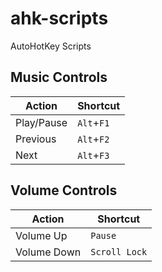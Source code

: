 # ahk-scripts
AutoHotKey Scripts

## Music Controls
| Action     | Shortcut   |
|------------|------------|
| Play/Pause | `Alt`+`F1` |
| Previous   | `Alt`+`F2` |
| Next       | `Alt`+`F3` |

## Volume Controls
| Action      | Shortcut      |
|-------------|---------------|
| Volume Up   | `Pause`       |
| Volume Down | `Scroll Lock` |
